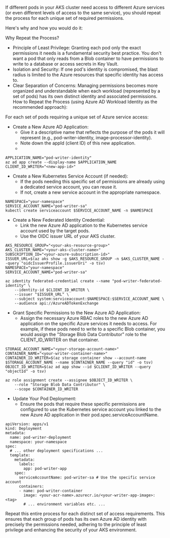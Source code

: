 If different pods in your AKS cluster need access to different Azure services (or even different levels of access to the same service), you should repeat the process for each unique set of required permissions.

Here's why and how you would do it:

Why Repeat the Process?

 * Principle of Least Privilege: Granting each pod only the exact permissions it needs is a fundamental security best practice. You don't want a pod that only reads from a Blob container to have permissions to write to a database or access secrets in Key Vault.
 * Isolation and Security: If one pod's identity is compromised, the blast radius is limited to the Azure resources that specific identity has access to.
 * Clear Separation of Concerns: Managing permissions becomes more organized and understandable when each workload (represented by a set of pods) has its own distinct identity and associated permissions.
How to Repeat the Process (using Azure AD Workload Identity as the recommended approach):

For each set of pods requiring a unique set of Azure service access:
 * Create a New Azure AD Application:
   * Give it a descriptive name that reflects the purpose of the pods it will represent (e.g., pod-writer-identity, image-processor-identity).
   * Note down the appId (client ID) of this new application.
   *
```
APPLICATION_NAME="pod-writer-identity"
az ad app create --display-name $APPLICATION_NAME
CLIENT_ID_WRITER="<new-app-id>"

```
 * Create a New Kubernetes Service Account (if needed):
   * If the pods needing this specific set of permissions are already using a dedicated service account, you can reuse it.
   * If not, create a new service account in the appropriate namespace.
```
NAMESPACE="your-namespace"
SERVICE_ACCOUNT_NAME="pod-writer-sa"
kubectl create serviceaccount $SERVICE_ACCOUNT_NAME -n $NAMESPACE
```

 * Create a New Federated Identity Credential:
   * Link the new Azure AD application to the Kubernetes service account used by the target pods.
   * Use the OIDC issuer URL of your AKS cluster.
```
AKS_RESOURCE_GROUP="<your-aks-resource-group>"
AKS_CLUSTER_NAME="<your-aks-cluster-name>"
SUBSCRIPTION_ID="<your-azure-subscription-id>"
ISSUER_URL=$(az aks show -g $AKS_RESOURCE_GROUP -n $AKS_CLUSTER_NAME --query "oidcIssuerProfile.issuerUri" -o tsv)
NAMESPACE="your-namespace"
SERVICE_ACCOUNT_NAME="pod-writer-sa"
```

```
az identity federated-credential create --name "pod-writer-federated-identity" \
    --identity-id $CLIENT_ID_WRITER \
    --issuer "$ISSUER_URL" \
    --subject system:serviceaccount:$NAMESPACE:$SERVICE_ACCOUNT_NAME \
    --audience api://AzureADTokenExchange
```

 * Grant Specific Permissions to the New Azure AD Application:
   * Assign the necessary Azure RBAC roles to the new Azure AD application on the specific Azure services it needs to access. For example, if these pods need to write to a specific Blob container, you would assign the "Storage Blob Data Contributor" role to the CLIENT_ID_WRITER on that container.
```
STORAGE_ACCOUNT_NAME="<your-storage-account-name>"
CONTAINER_NAME="<your-writer-container-name>"
CONTAINER_ID_WRITER=$(az storage container show --account-name $STORAGE_ACCOUNT_NAME --name $CONTAINER_NAME --query "id" -o tsv)
OBJECT_ID_WRITER=$(az ad app show --id $CLIENT_ID_WRITER --query "objectId" -o tsv)
```

```
az role assignment create --assignee $OBJECT_ID_WRITER \
    --role "Storage Blob Data Contributor" \
    --scope $CONTAINER_ID_WRITER
```
 * Update Your Pod Deployment:
   * Ensure the pods that require these specific permissions are configured to use the Kubernetes service account you linked to the new Azure AD application in their pod.spec.serviceAccountName.
```
apiVersion: apps/v1
kind: Deployment
metadata:
  name: pod-writer-deployment
  namespace: your-namespace
spec:
  # ... other deployment specifications ...
  template:
    metadata:
      labels:
        app: pod-writer-app
    spec:
      serviceAccountName: pod-writer-sa # Use the specific service account
      containers:
      - name: pod-writer-container
        image: <your-acr-name>.azurecr.io/<your-writer-app-image>:<tag>
        # ... environment variables etc. ...
```
Repeat this entire process for each distinct set of access requirements. This ensures that each group of pods has its own Azure AD identity with precisely the permissions needed, adhering to the principle of least privilege and enhancing the security of your AKS environment.
